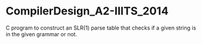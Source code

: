 # CompilerDesign_A2-IIITS_2014
C program to construct an SLR(1) parse table that checks if a given string is in the given grammar or not.
